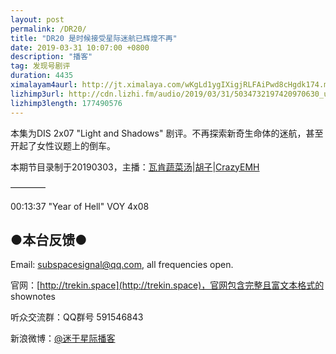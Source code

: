 ```yaml
---
layout: post
permalink: /DR20/
title: "DR20 是时候接受星际迷航已辉煌不再"
date: 2019-03-31 10:07:00 +0800
description: "播客"
tag: 发现号剧评
duration: 4435
ximalayam4aurl: http://jt.ximalaya.com/wKgLd1ygIXigjRLFAiPwd8cHgdk174.m4a?channel=rss&amp;album_id=3135361&amp;track_id=172426800&amp;uid=6418191&amp;jt=http://audio.xmcdn.com/group57/M06/6F/50/wKgLd1ygIXigjRLFAiPwd8cHgdk174.m4a
lizhimp3url: http://cdn.lizhi.fm/audio/2019/03/31/5034732197420970630_ud.mp3
lizhimp3length: 177490576
---   
```


本集为DIS 2x07 &quot;Light and Shadows&quot; 剧评。不再探索新奇生命体的迷航，甚至开起了女性议题上的倒车。

本期节目录制于20190303，主播：[瓦肯蔬菜汤](http://weibo.com/u/5013547255)\|[胡子](https://weibo.com/p/1005051764117203)\|[CrazyEMH](mailto:emh@trekin.space)

————

00:13:37 &quot;Year of Hell&quot; VOY 4x08

## ●本台反馈●

Email: [subspacesignal@qq.com](mailto:subspacesignal@qq.com), all frequencies open.

官网：[http://trekin.space](http://trekin.space)，官网包含完整且富文本格式的 shownotes

听众交流群：QQ群号 591546843

新浪微博：[@迷于星际播客](http://weibo.com/lostinst)
